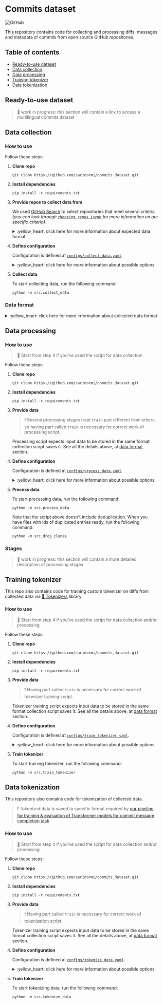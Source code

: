 # Commits dataset

![GitHub](https://img.shields.io/github/license/saridormi/commits_dataset?style=for-the-badge)

This repository contains code for collecting and processing diffs, messages and metadata of commits from open source GitHub repositories.

## Table of contents
- [Ready-to-use dataset](#ready-to-use-dataset)
- [Data collection](#data-collection)
- [Data processing](#data-processing)
- [Training tokenizer](#training-tokenizer)
- [Data tokenization](#data-tokenization)

## Ready-to-use dataset 

> :star2: work in progress: this section will contain a link to access a multilingual commits dataset

## Data collection

### How to use

Follow these steps:

1. **Clone repo**
    ```
    git clone https://github.com/saridormi/commits_dataset.git
    ```

2. **Install dependencies**

   ```
   pip install -r requirements.txt
   ``` 

3. **Provide repos to collect data from**

    We used [GitHub Search](https://arxiv.org/abs/2103.04682) to select repositories that meet several criteria *(you can look through [`choosing_repos.ipynb`](notebooks/choosing_repos.ipynb) for more information on our specific criteria)*.

    <details>
    <summary>:yellow_heart: click here for more information about expected data format</summary>
   
    > :exclamation: Repositories are pre-split on parts *(in our case, train/val/test)*.
    > 
    > It doesn't matter for collection script, but having part called `train` is **necessary for correct work of processing script**.
   
    The script expects data to be stored in the following way:

   ```
         ├── ...  # data directory
         │   ├── part_1
         │   │    ├── repo_1.json
         │   │    ├── ...
         │   │    └── repo_n.json
         │   ├── ...
         │   └── part_k
         └── ...
   ```

   Information about each repo is stored in its own json file and should include the following keys:
   - `"repo"`: full repository name
   - `"url"`: repository URL
   - `"hashes"`: hashes of specific commits; only these commits are collected
   
   An example:

   ```
      {
       'repo': 'saridormi/commits_dataset',
       'url': 'https://github.com/saridormi/commits_dataset.git',
       'hashes': ['a7fb3b64184f0af5b08285cce14b9139baa94049']
      }
   ```
   </details>

5. **Define configuration**

      Configuration is defined at [`configs/collect_data.yaml`](configs/collect_data.yaml).

      <details>
      <summary>:yellow_heart: click here for more information about possible options</summary>
   
      Basically, config looks like that:

      ```
      data_format: ...
      n_workers: ...
      org_repo_sep: ...
   
      repo_processor:
         chunksize: ...
   
      pydriller_kwargs:
        ...
   
      paths: ...
          temp_clone_dir: ...
          input_dir: ...
          output_dir: ...
      ```

      * `data_format`: format to use for reading & writing data; currently, only `jsonl` is supported
      * `n_workers`: # of threads for data collection
      * `org_repo_sep`: smth to replace `/` in `"org/repo"`      

      * `repo_processor`
        * `chunksize`: # of examples in single data chunk (large files are processed in chunks)

      * `pydriller_kwargs`:
      
        All keyword arguments under this key are passed to PyDriller's `RepositoryMining`. 
      See [PyDriller documentation](https://pydriller.readthedocs.io/en/1.15/reference.html#pydriller.repository_mining.RepositoryMining) for more information.
      
      * `paths`:
      
        Paths are moved to separate key to convert them all to absolute paths via hydra.
        * `temp_clone_dir`: directory remote repos will be cloned to
        * `input_dir`: directory to read data about repos from
        * `output_dir`: directory to save gathered data to
        </details>

6. **Collect data**

    To start collecting data, run the following command:
    ```
    python -m src.collect_data
    ```

### Data format

<details>
   <summary>:yellow_heart: click here for more information about collected data format</summary>
     
   Currently, data is saved in JSON Lines format. Information about each commit includes the following keys:

   - `"author"`: commit author (name, email)
   - `"date"`: commit timestamp (in format `"%d.%m.%Y %H:%M:%S"`)
   - `"hash"`: commit hash
   - `"message"`: commit message
   - `"mods"`: list of files modifications in commit
     - Each modification is a dictionary itself and includes the following keys:
       - `"change_type"`: one of `"ADD"`, `"COPY"`, `"RENAME"`, `"DELETE"`, `"MODIFY"` or `"UNKNOWN"`
       - `"old_path"`: old path to file
       - `"new_path"`: new path to file
       - `"diff"`: file diff
   - `"repo"`: full repository name
   
   [An example:](https://github.com/saridormi/commits_dataset/commit/a7fb3b64184f0af5b08285cce14b9139baa94049)

   ```
   {
     'author': ['Aleksandra Eliseeva', 'xxx@email.com'],
     'date': '05.07.2021 15:10:07',
     'hash': 'a7fb3b64184f0af5b08285cce14b9139baa94049',
     'message': 'Add license badge to readme',
     'mods': [{'change_type': 'MODIFY',
               'diff': '@@ -1,6 +1,6 @@\n'
                       ' # Commits dataset\n'
                       ' \n'
                       '-> :heavy_exclamation_mark: **TODO:** license\n'
                       '+![GitHub](https://img.shields.io/github/license/saridormi/commits_dataset?style=for-the-badge)\n'
               'new_path': 'README.md',
               'old_path': 'README.md'}],
     'repo': 'saridormi/commits_dataset'
   }
   ```

   First, commits from each repo are saved to its own file and zipped, so folder structure looks like this:
 
   ```
      ├── ...  # output folder
      │   ├── part_1
      │   │    ├── repo_1.jsonl.gz
      │   │    ├── ...
      │   │    └── repo_n.jsonl.gz
      │   ├── ...
      │   └── part_k
      └── ...
   ```

   At the end commits from each part are united to single files, so folder structure looks like this:
   ```
      ├── ...  # output folder
      │   ├── part_1.jsonl
      │   ├── ...
      │   └── part_k.jsonl
      └── ...
   ```

   Currently, script doesn't remove the former version, you should do it manually if you don't need raw data.
</details>

## Data processing

### How to use

> :star2: Start from step 4 if you've used the script for data collection.

Follow these steps:

1. **Clone repo**
    ```
    git clone https://github.com/saridormi/commits_dataset.git
    ```

2. **Install dependencies**

   ```
   pip install -r requirements.txt
   ```

3. **Provide data**

    > :exclamation: Several processing stages treat `train` part different from others,
    so having part called `train` is necessary for correct work of processing script.
   
    Processing script expects input data to be stored in the same format collection script saves it. See all the details above,
    at [data format](#data-format) section.

4. **Define configuration**

    Configuration is defined at [`configs/process_data.yaml`](configs/process_data.yaml).   

    <details>
      <summary>:yellow_heart: click here for more information about possible options</summary>
      
      Basically, config looks like that:

      ```
      data_format: ...
   
      outliers_processor:
         ...
   
      message_processor:
         ...
   
      diff_processor:
         ...
   
      lexer:
         ...
      
      pre_deduplication_processor:
         ...
   
      post_deduplication_processor:
         ...
   
      final_processor:
         ...
   
      paths:
         input_dir: ...
         licenses_dir: ...
         tokens_percentile_dir: ...
         literals_percentile_dir: ...
         deduplication_dir: ...
      ```
   
      * `data_format`: format to use for reading & writing data; currently, only `jsonl` is supported
      * `clones_ready`: boolean, stops after `pre_deduplication_processor` stage if set to `False`
      * `paths`:
      
        Paths are moved to separate key to convert them all to absolute paths via hydra.
        * `input_dir`: directory to read data from
        * `licenses_dir`: directory to read repository-license mapping from
        * `tokens_percentile_dir`: directory to save percentiles for # tokens
        * `literals_percentile_dir`: directory to save percentiles for literals lengths
        * `deduplication_dir`: directory to save clone search results

      Each processor accepts two keyword arguments:
      * `chunksize`: # of examples in single data chunk (large files are processed in chunks) (optional, default value is 1000)
      * `n_workers`: # of threads for data processing (optional, default value is 1)
   
      Some processors also accept other keywords arguments:
      * `outliers_processor`:
        * `lower_percentile`: # tokens percentile to use as lower bound (should be in (0, 1) range)
        * `upper_percentile`: # tokens percentile to use as upper bound (should be in (0, 1) range)
        * `diff_upper_bound`: constant upper bound for # tokens in diffs (optional)
      * `lexer`:
        * `upper_percentile`: literals' lengths percentile to use as upper bound (should be in (0, 1) range)
   </details>
    
5. **Process data**

    To start processing data, run the following command:

    ```
    python -m src.process_data
    ```
   
    Note that the script above doesn't include deduplication. When you have files with ids of duplicated entries ready, 
    run the following command:
    
    ```
    python -m src.drop_clones
    ```

### Stages

> :star2: work in progress: this section will contain a more detailed description of processing stages

## Training tokenizer

This repo also contains code for training custom tokenizer on diffs from collected data
via [🤗 Tokenizers](https://huggingface.co/tokenizers/) library.

### How to use

> :star2: Start from step 4 if you've used the script for data collection and/or processing.

Follow these steps:

1. **Clone repo**
    ```
    git clone https://github.com/saridormi/commits_dataset.git
    ```

2. **Install dependencies**

   ```
   pip install -r requirements.txt
   ```

3. **Provide data**

    > :exclamation: Having part called `train` is necessary for correct work of tokenizer training script.

    Tokenizer training script expects input data to be stored in the same format collection script saves it. See all the details above,
    at [data format](#data-format) section.

4. **Define configuration**

   Configuration is defined at [`configs/train_tokenizer.yaml`](configs/train_tokenizer.yaml).   

    <details>
      <summary>:yellow_heart: click here for more information about possible options</summary>
      
      Basically, config looks like that:

      ```
      data_format: ...
      n_train_examples: ...
   
      diff_extractor:
        upper_percentile: ...
        chunksize: ...
        n_workers: ...
   
      tokenizer:
         _target_: tokenizers.models.BPE
         ...
   
      pre_tokenizer:
          _target_: tokenizers.pre_tokenizers.ByteLevel
          ...
   
      trainer:
         _target_: tokenizers.trainers.BpeTrainer
         ...
   
      paths:
        input_dir: ...
        tokenizer_dir: ...
        percentile_dir: ...
      ```
   
      * `data_format`: format to use for reading & writing data; currently, only `jsonl` is supported
      * `n_train_examples`: how many diffs from train will be used for tokenizer training (optional, 
         remove this key to use all diffs)
      * `diff_extractor`
   
        This class is used to extract given number of diffs from train part of dataset. It accepts the following arguments:
        * `upper_percentile`: diffs' lengths percentile to use as upper bound (should be in (0, 1) range)
        * `chunksize`: # of examples in single data chunk (large files are processed in chunks) (optional, default value is 1000)
        * `n_workers`: # of threads for data processing (optional, default value is 1)
   
      * `tokenizer`/`pre_tokenizer`/`trainer`
      
        All arguments except `_target_` are passed to corresponding target class. 
      See [🤗 Tokenizers documentation](https://huggingface.co/docs/tokenizers/python/v0.9.4/) for more information.
      
      * `paths`:
      
          Paths are moved to separate key to convert them to absolute paths via hydra.
          * `input_dir`: directory to read data from
          * `tokenizer_dir`: directory to save tokenizer to
          * `percentile_dir`: directory to save percentiles for literals` lengths
   </details>

6. **Train tokenizer**

    To start training tokenizer, run the following command:

    ```
    python -m src.train_tokenizer
    ```

## Data tokenization

This repository also contains code for tokenization of collected data.

> :exclamation: Tokenized data is saved to specific format 
required by [our pipeline for training & evaluation of Transformer models 
> for commit message completion task](https://github.com/JetBrains-Research/commit_message_generation).
   
### How to use

> :star2: Start from step 4 if you've used the script for data collection and/or processing.

Follow these steps:

1. **Clone repo**
    ```
    git clone https://github.com/saridormi/commits_dataset.git
    ```

2. **Install dependencies**

   ```
   pip install -r requirements.txt
   ```

3. **Provide data**

    > :exclamation: Having part called `train` is necessary for correct work of tokenization script.

    Tokenizer training script expects input data to be stored in the same format collection script saves it. See all the details above,
    at [data format](#data-format) section.

4. **Define configuration**

   Configuration is defined at [`configs/tokenize_data.yaml`](configs/tokenize_data.yaml).   

    <details>
      <summary>:yellow_heart: click here for more information about possible options</summary>
      
      Basically, config looks like that:

      ```
      data_format: ...

      training_processor:
         chunksize: ...
         clean_temp_files: ...
         msg_tokenizer_name: ...
         diff_kwargs:
           ...
         msg_kwargs:
           ...
    
      paths:
         diff_tokenizer_path: ...
         input_dir: ...
         output_dir: ...
      ```
   
      * `data_format`: format to use for reading & writing data; currently, only `jsonl` is supported
   
      * `training_processor`:
        * `chunksize`: # of examples in single data chunk (large files are processed in chunks)
        * `clean_temp_files`: True to remove temporary files, False to keep (optional, default value is True)
        * `diff_tokenizer_name_or_path`: name on HuggingFace Hub or local path to diff tokenizer
           (see [🤗 Transformers documentation](https://huggingface.co/transformers/v4.2.2/model_doc/auto.html#transformers.AutoTokenizer.from_pretrained) for more information)
        * `msg_tokenizer_name_or_path`: name on HuggingFace Hub or local path to message tokenizer
           (see [🤗 Transformers documentation](https://huggingface.co/transformers/v4.2.2/model_doc/auto.html#transformers.AutoTokenizer.from_pretrained) for more information)
        * `diff_kwargs`: 
        
          All keyword arguments under this key are passed to diff tokenizer. 
           See [🤗 Transformers documentation](https://huggingface.co/transformers/v4.2.2/main_classes/tokenizer.html#transformers.PreTrainedTokenizerFast.__call__) for more information.
      
        * `msg_kwargs`:
        
          All keyword arguments under this key are passed to message tokenizer. 
           See [🤗 Transformers documentation](https://huggingface.co/transformers/v4.2.2/main_classes/tokenizer.html#transformers.PreTrainedTokenizerFast.__call__) for more information.
      
      * `paths`:
        Paths are moved to separate key to convert them all to absolute paths via hydra.
        * `input_dir`: directory to read data from
        * `output_dir`: directory to save tokenized data to
   </details>
    
5. **Train tokenizer**

   To start tokenizing data, run the following command:

    ```
    python -m src.tokenize_data
    ```
